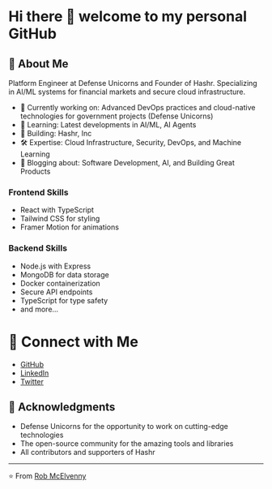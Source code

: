 # Hi there 👋 welcome to my personal GitHub

## 🚀 About Me

Platform Engineer at Defense Unicorns and Founder of Hashr. Specializing in AI/ML systems for financial markets and secure cloud infrastructure.

- 🔭 Currently working on: Advanced DevOps practices and cloud-native technologies for government projects (Defense Unicorns)
- 🌱 Learning: Latest developments in AI/ML, AI Agents
- 💼 Building: Hashr, Inc
- 🛠 Expertise: Cloud Infrastructure, Security, DevOps, and Machine Learning
- 📝 Blogging about: Software Development, AI, and Building Great Products

### Frontend Skills
- React with TypeScript
- Tailwind CSS for styling
- Framer Motion for animations

### Backend Skills
- Node.js with Express
- MongoDB for data storage
- Docker containerization
- Secure API endpoints
- TypeScript for type safety
- and more...

# 🤝 Connect with Me

- [GitHub](https://github.com/robmcelvenny)
- [LinkedIn](https://linkedin.com/in/robmcelvenny)
- [Twitter](https://twitter.com/rmcmlxxx)

## 🙏 Acknowledgments

- Defense Unicorns for the opportunity to work on cutting-edge technologies
- The open-source community for the amazing tools and libraries
- All contributors and supporters of Hashr

---

⭐️ From [Rob McElvenny](https://github.com/robmcelvenny)
